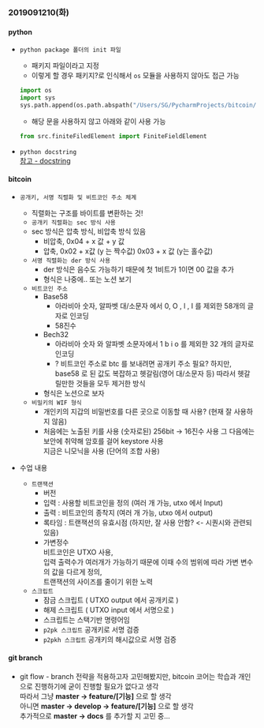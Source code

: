 ### 2019091210(화)

#### python

- `python package 폴더의 init 파일`

  - 패키지 파일이라고 지정
  - 이렇게 할 경우 패키지?로 인식해서 `os` 모듈을 사용하지 않아도 접근 가능

  ```python
  import os
  import sys
  sys.path.append(os.path.abspath("/Users/SG/PycharmProjects/bitcoin/"))
  ```

  - 해당 문을 사용하지 않고 아래와 같이 사용 가능

  ```python
  from src.finiteFiledElement import FiniteFieldElement
  ```

- `python docstring`  
  [참고 - docstring](https://sphinxcontrib-napoleon.readthedocs.io/en/latest/example_google.html)

#### bitcoin

- `공개키, 서명 직렬화 및 비트코인 주소 체계`

  - 직렬화는 구조를 바이트를 변환하는 것!
  - `공개키 직렬화는 sec 방식 사용`
  - sec 방식은 압축 방식, 비압축 방식 있음
    - 비압축, 0x04 + x 값 + y 값
    - 압축, 0x02 + x값 (y 는 짝수값)
      0x03 + x 값 (y는 홀수값)
  - `서명 직렬화는 der 방식 사용`
    - der 방식은 음수도 가능하기 때문에 첫 1비트가 1이면 00 값을 추가
    - 형식은 나중에.. 또는 노션 보기
  - `비트코인 주소`
    - Base58
      - 아라비아 숫자, 알파벳 대/소문자 에서 0, O , l , I 를 제외한 58개의 글자로 인코딩
      - 58진수
    - Bech32
      - 아라비아 숫자 와 알파벳 소문자에서 1 b i o 를 제외한 32 개의 글자로 인코딩
      - ? 비트코인 주소로 btc 를 보내려면 공개키 주소 필요? 하지만, base58 로 된 값도 복잡하고 헷갈림(영어 대/소문자 등) 따라서 헷갈릴만한 것들을 모두 제거한 방식
    - 형식은 노션으로 보자
  - `비밀키의 WIF 형식`
    - 개인키의 지갑의 비밀번호를 다른 곳으로 이동할 때 사용? (현재 잘 사용하지 않음)
    - 처음에는 노출된 키를 사용 (숫자로된) 256bit → 16진수 사용 그 다음에는 보안에 취약해 암호를 걸어 keystore 사용  
      지금은 니모닉을 사용 (단어의 조합 사용)

- 수업 내용

  - `트랜잭션`
    - 버전
    - 입력 : 사용할 비트코인을 정의 (여러 개 가능, utxo 에서 Input)
    - 출력 : 비트코인의 종착지 (여러 개 가능, utxo 에서 output)
    - 록타임 : 트랜잭션의 유효시점 (하지만, 잘 사용 안함? <- 시퀀시와 관련되 있음)
    - 가변정수  
      비트코인은 UTXO 사용,  
       입력 출력수가 여러개가 가능하기 때문에 이때 수의 범위에 따라 가변 변수의 값을 다르게 정의,  
       트랜잭션의 사이즈를 줄이기 위한 노력
  - `스크립트`
    - 잠금 스크립트 ( UTXO output 에서 공개키로 )
    - 해제 스크립트 ( UTXO input 에서 서명으로 )
    - 스크립트는 스택기반 명령어임
    - `p2pk 스크립트` 공개키로 서명 검증
    - `p2pkh 스크립트` 공개키의 해시값으로 서명 검증

#### git branch

- git flow - branch 전략을 적용하고자 고민해봤지만, bitcoin 코어는 학습과 개인으로 진행하기에 굳이 진행할 필요가 없다고 생각  
  따라서 그냥 **master -> feature/[기능]** 으로 할 생각  
  아니면 **master -> develop -> feature/[기능]** 으로 할 생각  
  추가적으로 **master -> docs** 를 추가할 지 고민 중...
